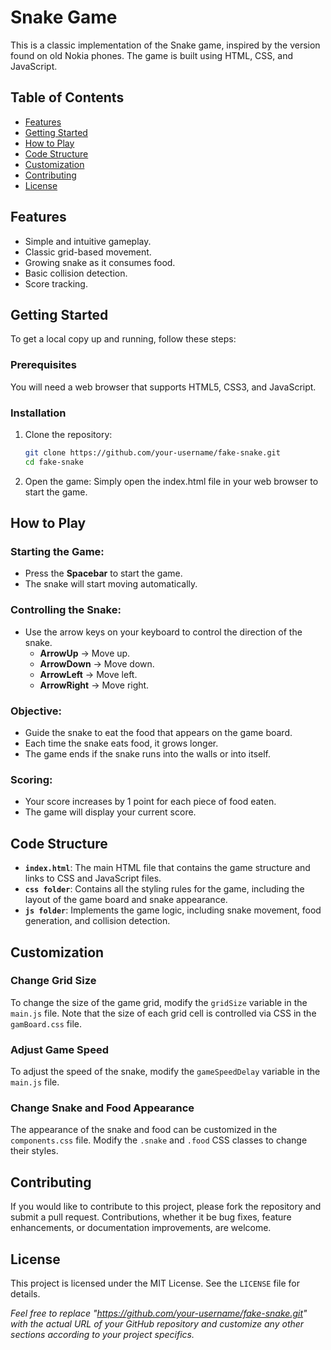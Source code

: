 # Snake Game

This is a classic implementation of the Snake game, inspired by the version found on old Nokia phones. The game is built using HTML, CSS, and JavaScript.

## Table of Contents

- [Features](#features)
- [Getting Started](#getting-started)
- [How to Play](#how-to-play)
- [Code Structure](#code-structure)
- [Customization](#customization)
- [Contributing](#contributing)
- [License](#license)

## Features

- Simple and intuitive gameplay.
- Classic grid-based movement.
- Growing snake as it consumes food.
- Basic collision detection.
- Score tracking.

## Getting Started

To get a local copy up and running, follow these steps:

### Prerequisites

You will need a web browser that supports HTML5, CSS3, and JavaScript.

### Installation

1. Clone the repository:

   ```bash
   git clone https://github.com/your-username/fake-snake.git
   cd fake-snake

   ```

2. Open the game:
   Simply open the index.html file in your web browser to start the game.

## How to Play

### Starting the Game:

- Press the **Spacebar** to start the game.
- The snake will start moving automatically.

### Controlling the Snake:

- Use the arrow keys on your keyboard to control the direction of the snake.
  - **ArrowUp** → Move up.
  - **ArrowDown** → Move down.
  - **ArrowLeft** → Move left.
  - **ArrowRight** → Move right.

### Objective:

- Guide the snake to eat the food that appears on the game board.
- Each time the snake eats food, it grows longer.
- The game ends if the snake runs into the walls or into itself.

### Scoring:

- Your score increases by 1 point for each piece of food eaten.
- The game will display your current score.

## Code Structure

- **`index.html`**: The main HTML file that contains the game structure and links to CSS and JavaScript files.
- **`css folder`**: Contains all the styling rules for the game, including the layout of the game board and snake appearance.
- **`js folder`**: Implements the game logic, including snake movement, food generation, and collision detection.

## Customization

### Change Grid Size

To change the size of the game grid, modify the `gridSize` variable in the `main.js` file. Note that the size of each grid cell is controlled via CSS in the `gamBoard.css` file.

### Adjust Game Speed

To adjust the speed of the snake, modify the `gameSpeedDelay` variable in the `main.js` file.

### Change Snake and Food Appearance

The appearance of the snake and food can be customized in the `components.css` file. Modify the `.snake` and `.food` CSS classes to change their styles.

## Contributing

If you would like to contribute to this project, please fork the repository and submit a pull request. Contributions, whether it be bug fixes, feature enhancements, or documentation improvements, are welcome.

## License

This project is licensed under the MIT License. See the `LICENSE` file for details.

_Feel free to replace "https://github.com/your-username/fake-snake.git" with the actual URL of your GitHub repository and customize any other sections according to your project specifics._
